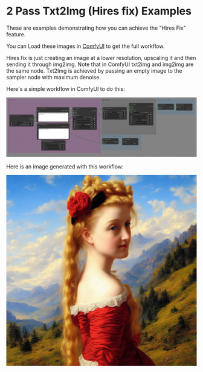 # 2 Pass Txt2Img (Hires fix) Examples

These are examples demonstrating how you can achieve the "Hires Fix" feature.

You can Load these images in [ComfyUI](https://github.com/comfyanonymous/ComfyUI) to get the full workflow.

Hires fix is just creating an image at a lower resolution, upscaling it and then sending it through img2img. Note that in ComfyUI txt2img and img2img are the same node. Txt2Img is achieved by passing an empty image to the sampler node with maximum denoise.

Here's a simple workflow in ComfyUI to do this:

![Example](hiresfix_latent_workflow.png)

Here is an image generated with this workflow:

![Example](sd1.5_latent_upscale.png)


